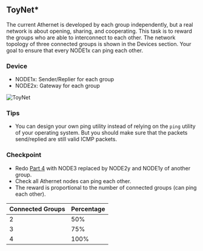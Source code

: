 ## ToyNet*

The current Athernet is developed by each group independently, but a real network is about opening, sharing, and cooperating. This task is to reward the groups who are able to interconnect to each other. The network topology of three connected groups is shown in the Devices section. Your goal to ensure that every NODE1x can ping each other.


### Device
- NODE1x: Sender/Replier for each group
- NODE2x: Gateway for each group

![ToyNet](/media/toynet.png)

### Tips
- You can design your own ping utility instead of relying on the `ping` utility of your operating system. But you should make sure that the packets send/replied are still valid ICMP packets.

### Checkpoint

- Redo [Part 4](/project_3/part_4.md) with NODE3 replaced by NODE2y and NODE1y of another group.
- Check all Athernet nodes can ping each other.
- The reward is proportional to the number of connected groups (can ping each other).

| Connected Groups | Percentage |
| ---------------- | ---------- |
| 2                | 50%        |
| 3                | 75%        |
| 4                | 100%       |
